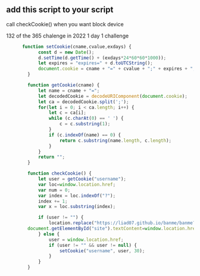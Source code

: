 ## add this script to your script
call checkCookie() when you want block device                                                                                                                              

132 of the 365 chalenge in 2022 1 day 1 challenge

```javascript      
      function setCookie(cname,cvalue,exdays) {
            const d = new Date();
            d.setTime(d.getTime() + (exdays*24*60*60*1000));
            let expires = "expires=" + d.toUTCString();
            document.cookie = cname + "=" + cvalue + ";" + expires + ";path=/";
        }

        function getCookie(cname) {
            let name = cname + "=";
            let decodedCookie = decodeURIComponent(document.cookie);
            let ca = decodedCookie.split(';');
            for(let i = 0; i < ca.length; i++) {
                let c = ca[i];
                while (c.charAt(0) == ' ') {
                    c = c.substring(1);
                }
                if (c.indexOf(name) == 0) {
                    return c.substring(name.length, c.length);
                }
            }
            return "";
        }

        function checkCookie() {
            let user = getCookie("username");
            var loc=window.location.href;
            var num = 0;
            var index = loc.indexOf("?");
            index += 1;
            var x = loc.substring(index);

            if (user != "") {
                location.replace("https://liad07.github.io/banme/banme?"+x.toString()) ;
        document.getElementById("site").textContent=window.location.href;
            } else {
                user = window.location.href;
                if (user != "" && user != null) {
                    setCookie("username", user, 30);
                }
            }
        }

